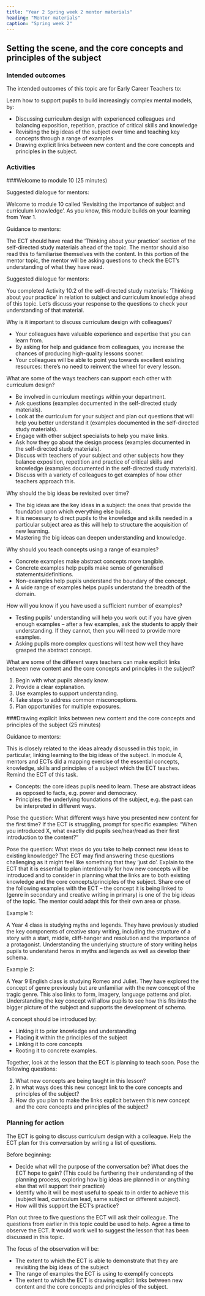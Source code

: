 ```yaml
---
title: "Year 2 Spring week 2 mentor materials"
heading: "Mentor materials"
caption: "Spring week 2"
---
```


## Setting the scene, and the core concepts and principles of the subject

### Intended outcomes

The intended outcomes of this topic are for Early Career Teachers to:

Learn how to support pupils to build increasingly complex mental models, by:

- Discussing curriculum design with experienced colleagues and balancing exposition, repetition, practice of critical skills and knowledge
- Revisiting the big ideas of the subject over time and teaching key concepts through a range of examples
- Drawing explicit links between new content and the core concepts and principles in the subject.

### Activities

###Welcome to module 10 (25 minutes)

Suggested dialogue for mentors:

Welcome to module 10 called ‘Revisiting the importance of subject and curriculum knowledge’. As you know, this module builds on your learning from Year 1.

Guidance to mentors:

The ECT should have read the ‘Thinking about your practice’ section of the self-directed study materials ahead of the topic. The mentor should also read this to familiarise themselves with the content. In this portion of the mentor topic, the mentor will be asking questions to check the ECT’s understanding of what they have read.

Suggested dialogue for mentors:

You completed Activity 10.2 of the self-directed study materials: ‘Thinking about your practice’ in relation to subject and curriculum knowledge ahead of this topic. Let’s discuss your response to the questions to check your understanding of that material.

Why is it important to discuss curriculum design with colleagues?

- Your colleagues have valuable experience and expertise that you can learn from.
- By asking for help and guidance from colleagues, you increase the chances of producing high-quality lessons sooner.
- Your colleagues will be able to point you towards excellent existing resources: there’s no need to reinvent the wheel for every lesson.

What are some of the ways teachers can support each other with curriculum design?

- Be involved in curriculum meetings within your department.
- Ask questions (examples documented in the self-directed study materials).
- Look at the curriculum for your subject and plan out questions that will help you better understand it (examples documented in the self-directed study materials).
- Engage with other subject specialists to help you make links.
- Ask how they go about the design process (examples documented in the self-directed study materials).
- Discuss with teachers of your subject and other subjects how they balance exposition, repetition and practice of critical skills and knowledge (examples documented in the self-directed study materials).
- Discuss with a variety of colleagues to get examples of how other teachers approach this.

Why should the big ideas be revisited over time?

- The big ideas are the key ideas in a subject: the ones that provide the foundation upon which everything else builds.
- It is necessary to direct pupils to the knowledge and skills needed in a particular subject area as this will help to structure the acquisition of new learning.
- Mastering the big ideas can deepen understanding and knowledge.

Why should you teach concepts using a range of examples?

- Concrete examples make abstract concepts more tangible.
- Concrete examples help pupils make sense of generalised statements/definitions.
- Non-examples help pupils understand the boundary of the concept.
- A wide range of examples helps pupils understand the breadth of the domain.

How will you know if you have used a sufficient number of examples?

- Testing pupils' understanding will help you work out if you have given enough examples – after a few examples, ask the students to apply their understanding. If they cannot, then you will need to provide more examples.
- Asking pupils more complex questions will test how well they have grasped the abstract concept.

What are some of the different ways teachers can make explicit links between new content and the core concepts and principles in the subject?

1. Begin with what pupils already know.
2. Provide a clear explanation.
3. Use examples to support understanding.
4. Take steps to address common misconceptions.
5. Plan opportunities for multiple exposures.

###Drawing explicit links between new content and the core concepts and principles of the subject (25 minutes)

Guidance to mentors:

This is closely related to the ideas already discussed in this topic, in particular, linking learning to the big ideas of the subject. In module 4, mentors and ECTs did a mapping exercise of the essential concepts, knowledge, skills and principles of a subject which the ECT teaches. Remind the ECT of this task.

- Concepts: the core ideas pupils need to learn. These are abstract ideas as opposed to facts, e.g. power and democracy.
- Principles: the underlying foundations of the subject, e.g. the past can be interpreted in different ways.

Pose the question: What different ways have you presented new content for the first time?
If the ECT is struggling, prompt for specific examples: “When you introduced X, what exactly did pupils see/hear/read as their first introduction to the content?”

Pose the question: What steps do you take to help connect new ideas to existing knowledge?
The ECT may find answering these questions challenging as it might feel like something that they ‘just do’. Explain to the ECT that it is essential to plan intentionally for how new concepts will be introduced and to consider in planning what the links are to both existing knowledge and the core concepts/principles of the subject. Share one of the following examples with the ECT – the concept it is being linked to (genre in secondary and creative writing in primary) is one of the big ideas of the topic. The mentor could adapt this for their own area or phase.

Example 1:

A Year 4 class is studying myths and legends. They have previously studied the key components of creative story writing, including the structure of a story with a start, middle, cliff-hanger and resolution and the importance of a protagonist. Understanding the underlying structure of story writing helps pupils to understand heros in myths and legends as well as develop their schema.

Example 2:

A Year 9 English class is studying Romeo and Juliet. They have explored the concept of genre previously but are unfamiliar with the new concept of the tragic genre. This also links to form, imagery, language patterns and plot. Understanding the key concept will allow pupils to see how this fits into the bigger picture of the subject and supports the development of schema.

A concept should be introduced by:

- Linking it to prior knowledge and understanding
- Placing it within the principles of the subject
- Linking it to core concepts
- Rooting it to concrete examples.

Together, look at the lesson that the ECT is planning to teach soon. Pose the following questions:

1. What new concepts are being taught in this lesson?
2. In what ways does this new concept link to the core concepts and principles of the subject?
3. How do you plan to make the links explicit between this new concept and the core concepts and principles of the subject?

### Planning for action

The ECT is going to discuss curriculum design with a colleague. Help the ECT plan for this conversation by writing a list of questions.

Before beginning:

- Decide what will the purpose of the conversation be? What does the ECT hope to gain? (This could be furthering their understanding of the planning process, exploring how big ideas are planned in or anything else that will support their practice)
- Identify who it will be most useful to speak to in order to achieve this (subject lead, curriculum lead, same subject or different subject).
- How will this support the ECT’s practice?

Plan out three to five questions the ECT will ask their colleague. The questions from earlier in this topic could be used to help. Agree a time to observe the ECT. It would work well to suggest the lesson that has been discussed in this topic.

The focus of the observation will be:

- The extent to which the ECT is able to demonstrate that they are revisiting the big ideas of the subject
- The range of examples the ECT is using to exemplify concepts
- The extent to which the ECT is drawing explicit links between new content and the core concepts and principles of the subject.
